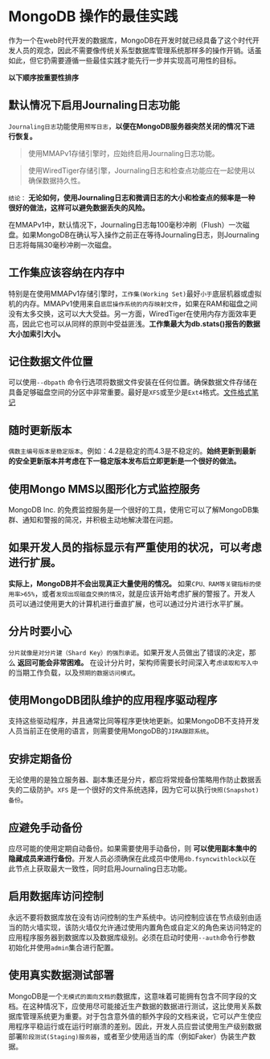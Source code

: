 # MongoDB 操作的最佳实践

作为一个在web时代开发的数据库，MongoDB在开发时就已经具备了这个时代开发人员的观念，因此不需要像传统关系型数据库管理系统那样多的操作开销。话虽如此，但它扔需要遵循一些最佳实践才能先行一步并实现高可用性的目标。

**以下顺序按重要性排序**

## 默认情况下启用Journaling日志功能

`Journaling日志`功能使用`预写日志`，**以便在MongoDB服务器突然关闭的情况下进行恢复。**

> 使用MMAPv1存储引擎时，应始终启用Journaling日志功能。

> 使用WiredTiger存储引擎，Journaling日志和检查点功能应在一起使用以确保数据持久性。

`结论：` **无论如何，使用Journaling日志和微调日志的大小和检查点的频率是一种很好的做法，这样可以避免数据丢失的风险。**

在MMAPv1中，默认情况下，Journaling日志每100毫秒冲刷（Flush）一次磁盘。如果MongoDB在确认写入操作之前正在等待Journaling日志，则Journaling日志将每隔30毫秒冲刷一次磁盘。

## 工作集应该容纳在内存中

特别是在使用MMAPv1存储引擎时，`工作集(Working Set)`最好`小于`底层机器或虚拟机的内存。MMAPv1使用来自`底层操作系统的内存映射文件`，如果在RAM和磁盘之间没有太多交换，这可以大大受益。另一方面，WiredTiger在使用内存方面效率更高，因此它也可以从同样的原则中受益匪浅。**工作集最大为db.stats()报告的数据大小加索引大小。**

## 记住数据文件位置

可以使用`--dbpath` 命令行选项将数据文件安装在任何位置。确保数据文件存储在具备足够磁盘空间的分区中非常重要。最好是`XFS`或至少是`Ext4`格式。[文件格式笔记](../../../../Linux/文件系统/README.md)

## 随时更新版本

`偶数主编号版本是稳定版本`。例如：4.2是稳定的而4.3是不稳定的。**始终更新到最新的安全更新版本并考虑在下一稳定版本发布后立即更新是一个很好的做法。**

## 使用Mongo MMS以图形化方式监控服务

MongoDB Inc. 的免费监控服务是一个很好的工具，使用它可以了解MongoDB集群、通知和警报的简况，并积极主动地解决潜在问题。

## 如果开发人员的指标显示有严重使用的状况，可以考虑进行扩展。

**实际上，MongoDB并不会出现真正大量使用的情况。** 如果`CPU、RAM等关键指标的使用率>65%`，或者`发现出现磁盘交换的情况`，就是应该开始考虑扩展的警报了。开发人员可以通过使用更大的计算机进行垂直扩展，也可以通过分片进行水平扩展。

## 分片时要小心

`分片就像是对分片建（Shard Key）的强烈承诺`。如果开发人员做出了错误的决定，那么 **返回可能会非常困难。** 在设计分片时，架构师需要长时间深入考`虑读取和写入中`的当期工作负载，以及`预期的数据访问模式`。

## 使用MongoDB团队维护的应用程序驱动程序

支持这些驱动程序，并且通常比同等程序更快地更新。如果MongoDB不支持开发人员当前正在使用的语言，则需要使用MongoDB的`JIRA跟踪系统`。

## 安排定期备份

无论使用的是独立服务器、副本集还是分片，都应将常规备份策略用作防止数据丢失的二级防护。`XFS` 是一个很好的文件系统选择，因为它可以执行`快照(Snapshot)备份`。

## 应避免手动备份

应尽可能的使用定期自动备份。如果需要使用手动备份，则 **可以使用副本集中的隐藏成员来进行备份**。开发人员必须确保在此成员中使用`db.fsyncwithlock`以在此节点上获取最大一致性，同时启用Journaling日志功能。

## 启用数据库访问控制

永远不要将数据库放在没有访问控制的生产系统中。访问控制应该在节点级别由适当的防火墙实现，该防火墙仅允许通过使用内置角色或自定义的角色来访问特定的应用程序服务器到数据库以及数据库级别。必须在启动时使用`--auth`命令行参数初始化并使用`admin`集合进行配置。

## 使用真实数据测试部署

MongoDB是一个`无模式的面向文档的`数据库，这意味着可能拥有包含不同字段的文档。在这种情况下，应使用尽可能接近生产数据的数据进行测试，这比使用关系数据库管理系统更为重要。对于包含意外值的额外字段的文档来说，它可以产生使应用程序平稳运行或在运行时崩溃的差别。因此，开发人员应尝试使用生产级别数据部署`阶段测试(Staging)服务器`，或者至少使用适当的库（例如Faker）伪装生产数据。
